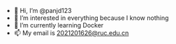 - 👋 Hi, I’m @panjd123
- 👀 I’m interested in everything because I know nothing
- 🌱 I’m currently learning Docker
- 📫 My email is 2021201626@ruc.edu.cn

<!---
panjd123/panjd123 is a ✨ special ✨ repository because its `README.md` (this file) appears on your GitHub profile.
You can click the Preview link to take a look at your changes.
--->

